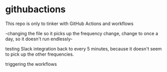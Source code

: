 # githubactions

This repo is only to tinker with GitHub Actions and workflows

-changing the file so it picks up the frequency change, change to once a day, so it doesn't run endlessly-

testing Slack integration
back to every 5 minutes, because it doesn't seem to pick up the other frequencies.

triggering the workflows
